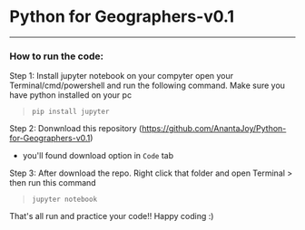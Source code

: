 # Python for Geographers-v0.1
----
### How to run the code:
Step 1: Install jupyter notebook on your compyter
open your Terminal/cmd/powershell and run the following command. Make sure you have python installed on your pc

> `pip install jupyter`

Step 2: Donwnload this repository (https://github.com/AnantaJoy/Python-for-Geographers-v0.1)
- you'll found download option in `Code` tab

Step 3: After download the repo. Right click that folder and open Terminal > then run this command
> `jupyter notebook`

That's all run and practice your code!! Happy coding :)

